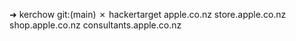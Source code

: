 ➜  kerchow git:(main) ✗ hackertarget apple.co.nz
store.apple.co.nz
shop.apple.co.nz
consultants.apple.co.nz